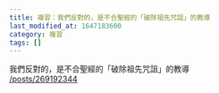 ```yaml
---
title: 複習：我們反對的，是不合聖經的「破除祖先咒詛」的教導
last_modified_at: 1647183600
category: 複習
tags: []
---
```


<p>我們反對的，是不合聖經的「破除祖先咒詛」的教導<br>
<a href="/posts/269192344" target="_blank">/posts/269192344</a></p>

<p>&nbsp;</p>

